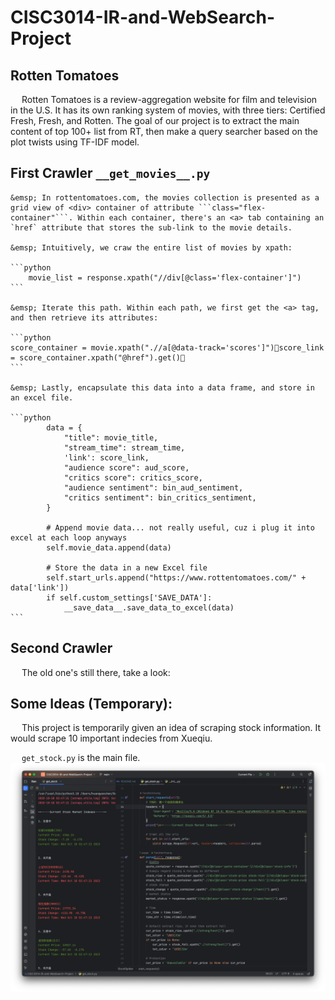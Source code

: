 # CISC3014-IR-and-WebSearch-Project


## Rotten Tomatoes
&emsp; Rotten Tomatoes is a review-aggregation website for film and television in the U.S. 
It has its own ranking system of movies, with three tiers: Certified Fresh, Fresh, and Rotten. The goal of our project is to extract the main content of top 100+ list from RT, then make a query searcher based on the plot twists using TF-IDF model.


## First Crawler ```__get_movies__.py```
    &emsp; In rottentomatoes.com, the movies collection is presented as a grid view of <div> container of attribute ```class="flex-container"```. Within each container, there's an <a> tab containing an `href` attribute that stores the sub-link to the movie details.
    
    &emsp; Intuitively, we craw the entire list of movies by xpath:
    
    ```python
        movie_list = response.xpath("//div[@class='flex-container']")
    ```
    
    &emsp; Iterate this path. Within each path, we first get the <a> tag, and then retrieve its attributes:
    
    ```python
    score_container = movie.xpath(".//a[@data-track='scores']")score_link = score_container.xpath("@href").get()
    ``` 
    
    &emsp; Lastly, encapsulate this data into a data frame, and store in an excel file.
    
    ```python
            data = {
                "title": movie_title,
                "stream_time": stream_time,
                'link': score_link,
                "audience score": aud_score,
                "critics score": critics_score,
                "audience sentiment": bin_aud_sentiment,
                "critics sentiment": bin_critics_sentiment,
            }

            # Append movie data... not really useful, cuz i plug it into excel at each loop anyways
            self.movie_data.append(data)

            # Store the data in a new Excel file
            self.start_urls.append("https://www.rottentomatoes.com/" + data['link'])
            if self.custom_settings['SAVE_DATA']:
                __save_data__.save_data_to_excel(data)
    ```
    
## Second Crawler


&emsp; The old one's still there, take a look:

## Some Ideas (Temporary):
&emsp; This project is temporarily given an idea of scraping stock information.
It would scrape 10 important indecies from Xueqiu.

&emsp; ```get_stock.py``` is the main file.
![Image](/screenshots/scr1.png)
